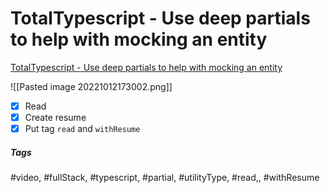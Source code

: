 # TotalTypescript - Use deep partials to help with mocking an entity
[TotalTypescript - Use deep partials to help with mocking an entity](https://www.totaltypescript.com/tips/use-deep-partials-to-help-with-mocking-an-entity)

![[Pasted image 20221012173002.png]]

- [x] Read
- [x] Create resume
- [x] Put tag `read` and `withResume`

##### Tags
#video, #fullStack, #typescript, #partial, #utilityType, #read,, #withResume 
